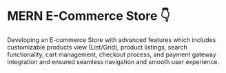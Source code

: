 ﻿# MERN E-Commerce Store 👇

Developing an E-commerce Store with advanced features which includes customizable products view (List/Grid), product listings, search functionality, cart management, checkout process, and payment gateway integration and ensured seamless navigation and smooth user experience.
